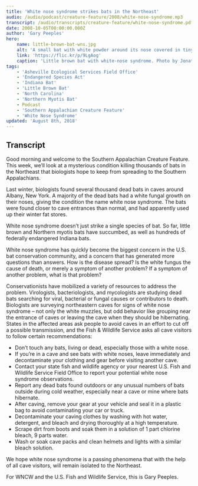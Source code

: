 ```yaml
---
title: 'White nose syndrome strikes bats in the Northeast'
audio: /audio/podcast/creature-feature/2008/white-nose-syndrome.mp3
transcript: /audio/transcripts/creature-feature/white-nose-syndrome.pdf
date: 2008-10-05T00:00:00.000Z
author: 'Gary Peeples'
hero:
    name: little-brown-bat-wns.jpg
    alt: 'A small bat with white powder around its nose covered in tiny water droplets.'
    link: 'https://flic.kr/p/9LgAog'
    caption: 'Little brown bat with white-nose syndrome. Photo by Jonathan Mays, ME Dept. of Inland Fisheries and Wildlife.'
tags:
    - 'Asheville Ecological Services Field Office'
    - 'Endangered Species Act'
    - 'Indiana Bat'
    - 'Little Brown Bat'
    - 'North Carolina'
    - 'Northern Myotis Bat'
    - Podcast
    - 'Southern Appalachian Creature Feature'
    - 'White Nose Syndrome'
updated: 'August 8th, 2018'
---
```


## Transcript

Good morning and welcome to the Southern Appalachian Creature Feature. This week, we’ll look at a mysterious condition killing thousands of bats in the Northeast that biologists hope to keep from spreading to the Southern Appalachians.

Last winter, biologists found several thousand dead bats in caves around Albany, New York. A majority of the dead bats had a white fungal growth on their noses, giving the condition the name white nose syndrome. The bats were found closer to cave entrances than normal, and had apparently used up their winter fat stores.

White nose syndrome doesn’t just strike a single species of bat. So far, little brown and Northern myotis bats have succumbed, as well as hundreds of federally endangered Indiana bats.

White nose syndrome has quickly become the biggest concern in the U.S. bat conservation community, and a concern that has generated more questions than answers. How is the disease spread? Is the white fungus the cause of death, or merely a symptom of another problem? If a symptom of another problem, what is that problem?

Conservationists have mobilized a variety of resources to address the problem. Virologists, bacteriologists, and mycologists are studying dead bats searching for viral, bacterial or fungal causes or contributors to death. Biologists are surveying northeastern caves for signs of white nose syndrome – not only the white muzzles, but odd behavior like grouping near the entrance of caves or leaving the cave when they should be hibernating. States in the affected areas ask people to avoid caves in an effort to cut off a possible transmission, and the Fish & Wildlife Service asks all cave visitors to follow certain recommendations:

- Don’t touch any bats, living or dead, especially those with a white nose.  
- If you’re in a cave and see bats with white noses, leave immediately and decontaminate your clothing and gear before visiting another cave.
- Contact your state fish and wildlife agency or your nearest U.S. Fish and Wildlife Service Field Office to report your potential white nose syndrome observations.
- Report any dead bats found outdoors or any unusual numbers of bats outside during cold weather, especially near a cave or mine where bats hibernate.
- After caving, remove your gear at your vehicle and seal it in a plastic bag to avoid contaminating your car or truck.  
- Decontaminate your caving clothes by washing with hot water, detergent, and bleach and drying thoroughly at a high temperature.
- Scrape dirt from boots and soak them in a solution of 1 part chlorine bleach, 9 parts water.
- Wash or soak cave packs and clean helmets and lights with a similar bleach solution.

We hope white nose syndrome is a passing phenomena that with the help of all cave visitors, will remain isolated to the Northeast.

For WNCW and the U.S. Fish and Wildlife Service, this is Gary Peeples.